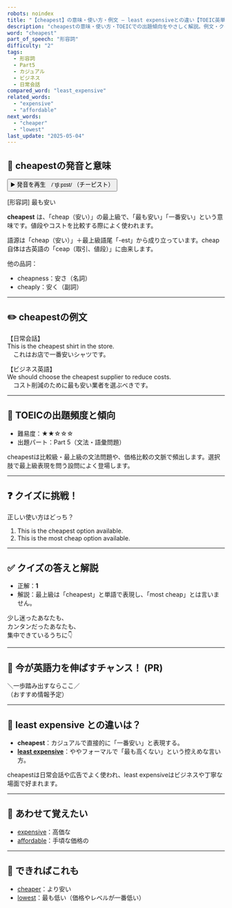 ```yaml
---
robots: noindex
title: "【cheapest】の意味・使い方・例文 ― least expensiveとの違い【TOEIC英単語】"
description: "cheapestの意味・使い方・TOEICでの出題傾向をやさしく解説。例文・クイズ付きでleast expensiveとの違いもわかりやすく学べます。"
word: "cheapest"
part_of_speech: "形容詞"
difficulty: "2"
tags:
  - 形容詞
  - Part5
  - カジュアル
  - ビジネス
  - 日常会話
compared_word: "least_expensive"
related_words:
  - "expensive"
  - "affordable"
next_words:
  - "cheaper"
  - "lowest"
last_update: "2025-05-04"
---
```


## 🔰 cheapestの発音と意味

<button class="play-audio" onclick="playTTS('cheapest')">
  <span class="play-audio-main">
    ▶️ 発音を再生　/ˈtʃiːpɪst/
  </span>
  <span class="play-audio-sub">
    （チーピスト）
  </span>
</button>

[形容詞] 最も安い

**cheapest** は、「cheap（安い）」の最上級で、「最も安い」「一番安い」という意味です。値段やコストを比較する際によく使われます。

語源は「cheap（安い）」＋最上級語尾「-est」から成り立っています。cheap自体は古英語の「ceap（取引、値段）」に由来します。

他の品詞：  
- cheapness：安さ（名詞）
- cheaply：安く（副詞）

---

## ✏️ cheapestの例文

【日常会話】  
This is the cheapest shirt in the store.  
　これはお店で一番安いシャツです。

【ビジネス英語】  
We should choose the cheapest supplier to reduce costs.  
　コスト削減のために最も安い業者を選ぶべきです。

---

## 🎯 TOEICの出題頻度と傾向

- 難易度：★★☆☆☆
- 出題パート：Part 5（文法・語彙問題）

cheapestは比較級・最上級の文法問題や、価格比較の文脈で頻出します。選択肢で最上級表現を問う設問によく登場します。

---

## ❓ クイズに挑戦！

正しい使い方はどっち？

1. This is the cheapest option available.  
2. This is the most cheap option available.

---

## ✅ クイズの答えと解説

- 正解：**1**
- 解説：最上級は「cheapest」と単語で表現し、「most cheap」とは言いません。

少し迷ったあなたも、  
カンタンだったあなたも、  
集中できているうちに👇️

---

## 🚀 今が英語力を伸ばすチャンス！ (PR)

<div class="info-center">
＼一歩踏み出すならここ／<br>  
（おすすめ情報予定）
</div>

---

## 🤔  least expensive との違いは？

- **cheapest**：カジュアルで直接的に「一番安い」と表現する。
- **[least expensive](/word/least_expensive/)**：ややフォーマルで「最も高くない」という控えめな言い方。

cheapestは日常会話や広告でよく使われ、least expensiveはビジネスや丁寧な場面で好まれます。

---

## 🧩 あわせて覚えたい

- [expensive](/word/expensive/)：高価な
- [affordable](/word/affordable/)：手頃な価格の

---

## 📖 できればこれも

- [cheaper](/word/cheaper/)：より安い
- [lowest](/word/lowest/)：最も低い（価格やレベルが一番低い）

<!-- cvid: aid38_bid20 -->
